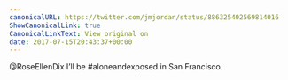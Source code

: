 ```yaml
---
canonicalURL: https://twitter.com/jmjordan/status/886325402569814016
ShowCanonicalLink: true
CanonicalLinkText: View original on
date: 2017-07-15T20:43:37+00:00
---
```

@RoseEllenDix I’ll be #aloneandexposed in San Francisco.